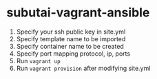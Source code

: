 # subutai-vagrant-ansible

1. Specify your ssh public key in site.yml
2. Specify template name to be imported
3. Specify container name to be created
4. Specify port mapping protocol, ip, ports
5. Run `vagrant up`
6. Run `vagrant provision` after modifying site.yml